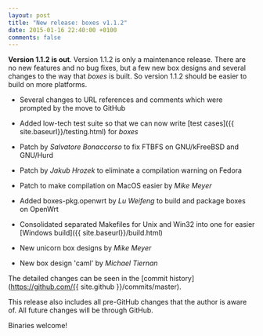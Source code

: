 ```yaml
---
layout: post
title: "New release: boxes v1.1.2"
date: 2015-01-16 22:40:00 +0100
comments: false
---
```


**Version 1.1.2 is out**. Version 1.1.2 is only a maintenance release. There are no new features and no bug fixes, but a few new box designs and several changes to the way that *boxes* is built. So version 1.1.2 should be easier to build on more platforms. <!--break-->

  - Several changes to URL references and comments which were prompted by the move to GitHub
  - Added low-tech test suite so that we can now write [test cases]({{ site.baseurl}}/testing.html) for *boxes*
  - Patch by *Salvatore Bonaccorso* to fix FTBFS on GNU/kFreeBSD and GNU/Hurd
  - Patch by *Jakub Hrozek* to eliminate a compilation warning on Fedora
  - Patch to make compilation on MacOS easier by *Mike Meyer*
  - Added boxes-pkg.openwrt by *Lu Weifeng* to build and package boxes on OpenWrt
  - Consolidated separated Makefiles for Unix and Win32 into one for easier [Windows build]({{ site.baseurl}}/build.html)
  
  - New unicorn box designs by *Mike Meyer*
  - New box design 'caml' by *Michael Tiernan*

The detailed changes can be seen in the [commit history](https://github.com/{{ site.github }}/commits/master).

This release also includes all pre-GitHub changes that the author is aware of. All future changes will be through GitHub.

Binaries welcome!
